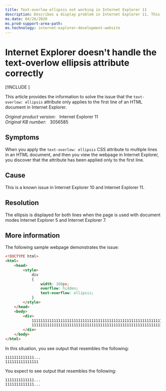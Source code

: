 ```yaml
---
title: Text-overlow ellipsis not working in Internet Explorer 11
description: Describes a display problem in Internet Explorer 11. This issue occurs when you use the text-overlow ellipsis attribute.
ms.date: 04/26/2020
ms.prod-support-area-path: 
ms.technology: internet-explorer-development-website
---
```

# Internet Explorer doesn't handle the text-overlow ellipsis attribute correctly

[!INCLUDE [](../includes/browsers-important.md)]

This article provides the information to solve the issue that the `text-overlow: ellipsis` attribute only applies to the first line of an HTML document in Internet Explorer.

_Original product version:_ &nbsp; Internet Explorer 11  
_Original KB number:_ &nbsp; 3056585

## Symptoms

When you apply the `text-overlow: ellipsis` CSS attribute to multiple lines in an HTML document, and then you view the webpage in Internet Explorer, you discover that the attribute has been applied only to the first line.

## Cause

This is a known issue in Internet Explorer 10 and Internet Explorer 11.

## Resolution

The ellipsis is displayed for both lines when the page is used with document modes Internet Explorer 5 and Internet Explorer 7.

## More information

The following sample webpage demonstrates the issue:

```html
<!DOCTYPE html>
<html>
    <head>
        <style>
            div
            {
                width: 100px;
                overflow: hidden;
                text-overflow: ellipsis;
            }
        </style>
    </head>
    <body>
        <div>
            1111111111111111111111111111111111111111111111111111111111111111
            1111111111111111111111111111111111111111111111111111111111111111
        </div>
    </body>
</html>
```

In this situation, you see output that resembles the following:

```console
1111111111111...
111111111111111
```

You expect to see output that resembles the following:

```console
1111111111111...
1111111111111...
```
